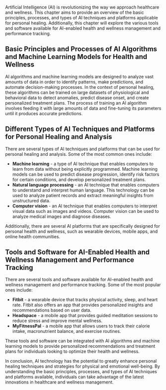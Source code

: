 

Artificial Intelligence (AI) is revolutionizing the way we approach healthcare and wellness. This chapter aims to provide an overview of the basic principles, processes, and types of AI techniques and platforms applicable for personal healing. Additionally, this chapter will explore the various tools and software available for AI-enabled health and wellness management and performance tracking.

Basic Principles and Processes of AI Algorithms and Machine Learning Models for Health and Wellness
---------------------------------------------------------------------------------------------------

AI algorithms and machine learning models are designed to analyze vast amounts of data in order to identify patterns, make predictions, and automate decision-making processes. In the context of personal healing, these algorithms can be trained on large datasets of physiological and behavioral data to detect anomalies, predict disease onset, and create personalized treatment plans. The process of training an AI algorithm involves feeding it with large amounts of data and fine-tuning its parameters until it produces accurate predictions.

Different Types of AI Techniques and Platforms for Personal Healing and Analysis
--------------------------------------------------------------------------------

There are several types of AI techniques and platforms that can be used for personal healing and analysis. Some of the most common ones include:

* **Machine learning** - a type of AI technique that enables computers to learn from data without being explicitly programmed. Machine learning models can be used to predict disease progression, identify risk factors for certain conditions, and develop personalized treatment plans.
* **Natural language processing** - an AI technique that enables computers to understand and interpret human language. This technology can be used to analyze patient records and extract meaningful insights from unstructured data.
* **Computer vision** - an AI technique that enables computers to interpret visual data such as images and videos. Computer vision can be used to analyze medical images and diagnose diseases.

Additionally, there are several AI platforms that are specifically designed for personal health and wellness, such as wearable devices, mobile apps, and online health communities.

Tools and Software for AI-Enabled Health and Wellness Management and Performance Tracking
-----------------------------------------------------------------------------------------

There are several tools and software available for AI-enabled health and wellness management and performance tracking. Some of the most popular ones include:

* **Fitbit** - a wearable device that tracks physical activity, sleep, and heart rate. Fitbit also offers an app that provides personalized insights and recommendations based on user data.
* **Headspace** - a mobile app that provides guided meditation sessions to reduce stress and improve mental wellness.
* **MyFitnessPal** - a mobile app that allows users to track their calorie intake, macronutrient balance, and exercise routines.

These tools and software can be integrated with AI algorithms and machine learning models to provide personalized recommendations and treatment plans for individuals looking to optimize their health and wellness.

In conclusion, AI technology has the potential to greatly enhance personal healing techniques and strategies for physical and emotional well-being. By understanding the basic principles, processes, and types of AI techniques and platforms available, individuals can take advantage of the latest innovations in healthcare and wellness management.

